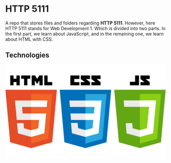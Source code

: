 # HTTP 5111

A repo that stores files and folders regarding **HTTP 5111**. However, here HTTP 5111 stands for Web Development 1. Which is divided into two parts. In the first part, we learn about JavaScript, and in the remaining one, we learn about HTML with CSS.

## Technologies

![HTML,CSS, Javascript](/_readme/tech.png)
